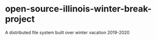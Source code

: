 # open-source-illinois-winter-break-project
A distributed file system built over winter vacation 2019-2020
